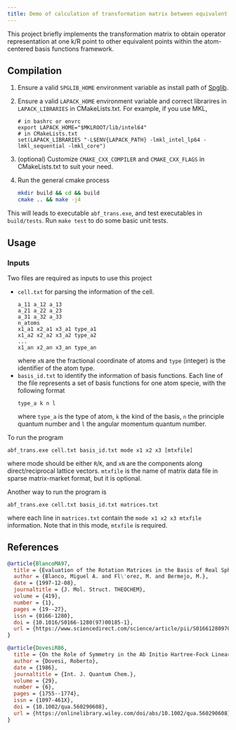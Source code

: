 ```yaml
---
title: Demo of calculation of transformation matrix between equivalent k/R points
---
```


This project briefly implements the transformation matrix to obtain operator representation at one k/R point
to other equivalent points within the atom-centered basis functions framework.

## Compilation

1. Ensure a valid `SPGLIB_HOME` environment variable as install path of [Spglib](https://spglib.github.io).
2. Ensure a valid `LAPACK_HOME` environment variable and correct librarires in `LAPACK_LIBRARIES` in CMakeLists.txt.
   For example, if you use MKL,
    ```
    # in bashrc or envrc
    export LAPACK_HOME="$MKLROOT/lib/intel64"
    # in CMakeLists.txt
    set(LAPACK_LIBRARIES "-L$ENV{LAPACK_PATH} -lmkl_intel_lp64 -lmkl_sequential -lmkl_core")
    ```
3. (optional) Customize `CMAKE_CXX_COMPILER` and `CMAKE_CXX_FLAGS` in CMakeLists.txt to suit your need.
4. Run the general cmake process

    ```bash
    mkdir build && cd && build
    cmake .. && make -j4
    ```

This will leads to executable `abf_trans.exe`, and test executables in `build/tests`.
Run `make test` to do some basic unit tests.

## Usage

### Inputs

Two files are required as inputs to use this project

- `cell.txt` for parsing the information of the cell.
    ```
    a_11 a_12 a_13
    a_21 a_22 a_23
    a_31 a_32 a_33
    n_atoms
    x1_a1 x2_a1 x3_a1 type_a1
    x1_a2 x2_a2 x3_a2 type_a2
    ...
    x1_an x2_an x3_an type_an
    ```
    where `xN` are the fractional coordinate of atoms and `type` (integer) is the identifier of the atom type.
- `basis_id.txt` to identify the information of basis functions.
  Each line of the file represents a set of basis functions for one atom specie, with the following format
   ```
   type_a k n l
   ```
  where `type_a` is the type of atom, `k` the kind of the basis,
  `n` the principle quantum number and `l` the angular momentum quantum number.

To run the program
```shell
abf_trans.exe cell.txt basis_id.txt mode x1 x2 x3 [mtxfile]
```
where mode should be either `R`/`K`, and `xN` are the components along direct/reciprocal lattice vectors.
`mtxfile` is the name of matrix data file in sparse matrix-market format, but it is optional.

Another way to run the program is

```shell
abf_trans.exe cell.txt basis_id.txt matrices.txt
```
where each line in `matrices.txt` contain the `mode x1 x2 x3 mtxfile` information.
Note that in this mode, `mtxfile` is required.
   
## References

```bibtex
@article{BlancoMA97,
  title = {Evaluation of the Rotation Matrices in the Basis of Real Spherical Harmonics},
  author = {Blanco, Miguel A. and Fl\'orez, M. and Bermejo, M.},
  date = {1997-12-08},
  journaltitle = {J. Mol. Struct. THEOCHEM},
  volume = {419},
  number = {1},
  pages = {19--27},
  issn = {0166-1280},
  doi = {10.1016/S0166-1280(97)00185-1},
  url = {https://www.sciencedirect.com/science/article/pii/S0166128097001851},
}

@article{DovesiR86,
  title = {On the Role of Symmetry in the Ab Initio Hartree-Fock Linear-Combination-of-Atomic-Orbitals Treatment of Periodic Systems},
  author = {Dovesi, Roberto},
  date = {1986},
  journaltitle = {Int. J. Quantum Chem.},
  volume = {29},
  number = {6},
  pages = {1755--1774},
  issn = {1097-461X},
  doi = {10.1002/qua.560290608},
  url = {https://onlinelibrary.wiley.com/doi/abs/10.1002/qua.560290608},
}
```
